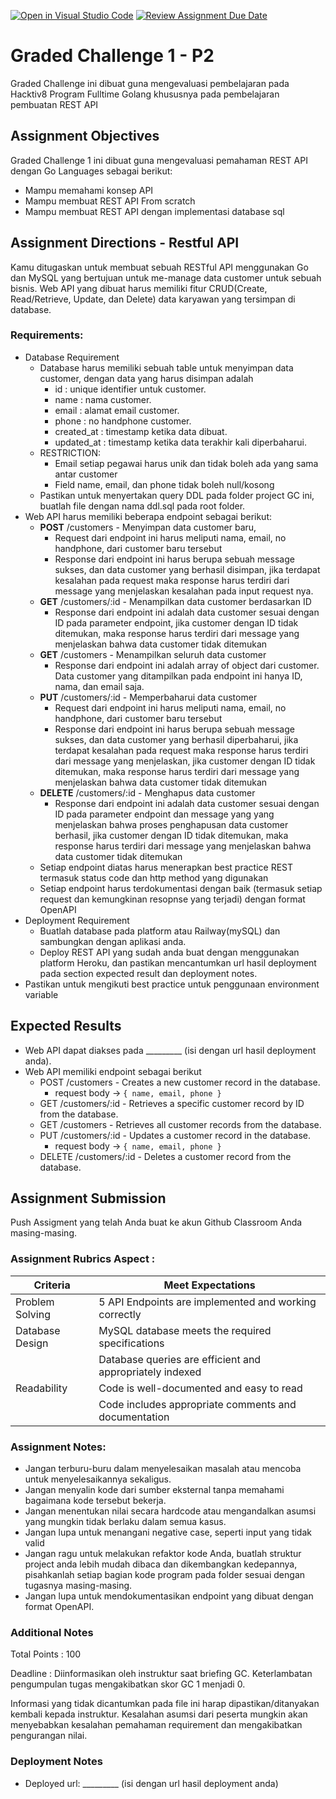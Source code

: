 [![Open in Visual Studio Code](https://classroom.github.com/assets/open-in-vscode-2e0aaae1b6195c2367325f4f02e2d04e9abb55f0b24a779b69b11b9e10269abc.svg)](https://classroom.github.com/online_ide?assignment_repo_id=18065854&assignment_repo_type=AssignmentRepo)
[![Review Assignment Due Date](https://classroom.github.com/assets/deadline-readme-button-24ddc0f5d75046c5622901739e7c5dd533143b0c8e959d652212380cedb1ea36.svg)](https://classroom.github.com/a/GMrD03Jz)
# Graded Challenge 1 - P2

Graded Challenge ini dibuat guna mengevaluasi pembelajaran pada Hacktiv8 Program Fulltime Golang khususnya pada pembelajaran pembuatan REST API 

## Assignment Objectives
Graded Challenge 1 ini dibuat guna mengevaluasi pemahaman REST API dengan Go Languages sebagai berikut:

- Mampu memahami konsep API
- Mampu membuat REST API From scratch
- Mampu membuat REST API dengan implementasi database sql


## Assignment Directions - Restful API
Kamu ditugaskan untuk membuat sebuah RESTful API menggunakan Go dan MySQL yang bertujuan untuk me-manage data customer untuk sebuah bisnis. Web API yang dibuat harus memiliki fitur CRUD(Create, Read/Retrieve, Update, dan Delete) data karyawan yang tersimpan di database.

### Requirements:
- Database Requirement
  - Database harus memiliki sebuah table untuk menyimpan data customer, dengan data yang harus disimpan adalah
    - id : unique identifier untuk customer.
    - name : nama customer.
    - email : alamat email customer.
    - phone : no handphone customer.
    - created_at : timestamp ketika data dibuat.
    - updated_at : timestamp ketika data terakhir kali diperbaharui.
  - RESTRICTION:
    - Email setiap pegawai harus unik dan tidak boleh ada yang sama antar customer
    - Field name, email, dan phone tidak boleh null/kosong
  - Pastikan untuk menyertakan query DDL pada folder project GC ini, buatlah file dengan nama ddl.sql pada root folder.
- Web API harus memiliki beberapa endpoint sebagai berikut:
  - <b>POST</b> /customers - Menyimpan data customer baru, 
    - Request dari endpoint ini harus meliputi nama, email, no handphone, dari customer baru tersebut
    - Response dari endpoint ini harus berupa sebuah message sukses, dan data customer yang berhasil disimpan, jika terdapat kesalahan pada request maka response harus terdiri dari message yang menjelaskan kesalahan pada input request nya.
  - <b>GET</b> /customers/:id - Menampilkan data customer berdasarkan ID
    - Response dari endpoint ini adalah data customer sesuai dengan ID pada parameter endpoint, jika customer dengan ID tidak ditemukan, maka response harus terdiri dari message yang menjelaskan bahwa data customer tidak ditemukan
  - <b>GET</b> /customers - Menampilkan seluruh data customer
    - Response dari endpoint ini adalah array of object dari customer. Data customer yang ditampilkan pada endpoint ini hanya ID, nama, dan email saja.
  - <b>PUT</b> /customers/:id - Memperbaharui data customer
    - Request dari endpoint ini harus meliputi nama, email, no handphone, dari customer baru tersebut
    - Response dari endpoint ini harus berupa sebuah message sukses, dan data customer yang berhasil diperbaharui, jika terdapat kesalahan pada request maka response harus terdiri dari message yang menjelaskan, jika customer dengan ID tidak ditemukan, maka response harus terdiri dari message yang menjelaskan bahwa data customer tidak ditemukan
  - <b>DELETE</b> /customers/:id - Menghapus data customer
    - Response dari endpoint ini adalah data customer sesuai dengan ID pada parameter endpoint dan message yang yang menjelaskan bahwa proses penghapusan data customer berhasil, jika customer dengan ID tidak ditemukan, maka response harus terdiri dari message yang menjelaskan bahwa data customer tidak ditemukan
  - Setiap endpoint diatas harus menerapkan best practice REST termasuk status code dan http method yang digunakan
  - Setiap endpoint harus terdokumentasi dengan baik (termasuk setiap request dan kemungkinan resopnse yang terjadi) dengan format OpenAPI
- Deployment Requirement
  - Buatlah database pada platform atau Railway(mySQL) dan sambungkan dengan aplikasi anda.
  - Deploy REST API yang sudah anda buat dengan menggunakan platform Heroku, dan pastikan mencantumkan url hasil deployment pada section expected result dan deployment notes.
- Pastikan untuk mengikuti best practice untuk penggunaan environment variable

## Expected Results
- Web API dapat diakses pada _________ (isi dengan url hasil deployment anda).
- Web API memiliki endpoint sebagai berikut
  - POST /customers - Creates a new customer record in the database.
    - request body -> `{ name, email, phone }`
  - GET /customers/:id - Retrieves a specific customer record by ID from the database.
  - GET /customers - Retrieves all customer records from the database.
  - PUT /customers/:id - Updates a customer record in the database.
    - request body -> `{ name, email, phone }`
  - DELETE /customers/:id - Deletes a customer record from the database.

## Assignment Submission
Push Assigment yang telah Anda buat ke akun Github Classroom Anda masing-masing.

### Assignment Rubrics Aspect : 
|Criteria|Meet Expectations|
|---|---|
|Problem Solving|5 API Endpoints are implemented and working correctly|
|Database Design |MySQL database meets the required specifications|
||Database queries are efficient and appropriately indexed|
|Readability|Code is well-documented and easy to read|
||Code includes appropriate comments and documentation|


### Assignment Notes:
- Jangan terburu-buru dalam menyelesaikan masalah atau mencoba untuk menyelesaikannya sekaligus.
- Jangan menyalin kode dari sumber eksternal tanpa memahami bagaimana kode tersebut bekerja.
- Jangan menentukan nilai secara hardcode atau mengandalkan asumsi yang mungkin tidak berlaku dalam semua kasus.
- Jangan lupa untuk menangani negative case, seperti input yang tidak valid
- Jangan ragu untuk melakukan refaktor kode Anda, buatlah struktur project anda lebih mudah dibaca dan dikembangkan kedepannya, pisahkanlah setiap bagian kode program pada folder sesuai dengan tugasnya masing-masing.
- Jangan lupa untuk mendokumentasikan endpoint yang dibuat dengan format OpenAPI.

### Additional Notes
Total Points : 100

Deadline : Diinformasikan oleh instruktur saat briefing GC. Keterlambatan pengumpulan tugas mengakibatkan skor GC 1 menjadi 0.

Informasi yang tidak dicantumkan pada file ini harap dipastikan/ditanyakan kembali kepada instruktur. Kesalahan asumsi dari peserta mungkin akan menyebabkan kesalahan pemahaman requirement dan mengakibatkan pengurangan nilai.

### Deployment Notes
- Deployed url: _________ (isi dengan url hasil deployment anda)